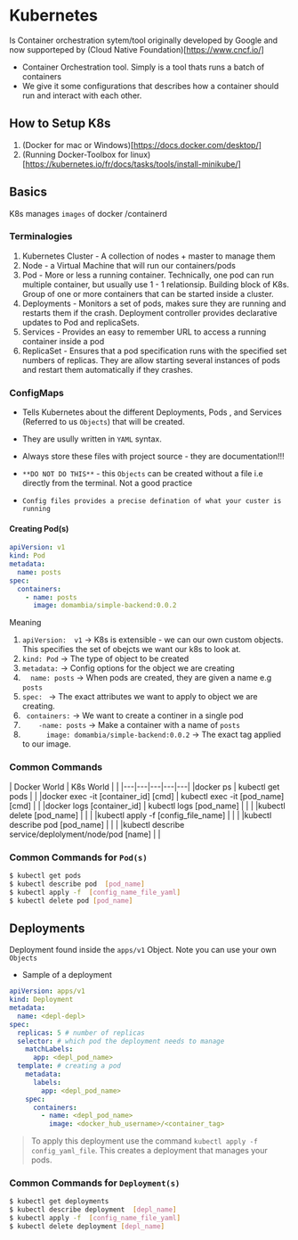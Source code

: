 # Kubernetes 

Is Container orchestration sytem/tool originally developed by Google and now supporteped by (Cloud Native Foundation)[https://www.cncf.io/]
-  Container Orchestration tool. Simply is a tool thats runs a batch of containers
-  We give it some configurations that describes how a container should run and interact with each other.
  
## How to Setup K8s

1. (Docker for mac or Windows)[https://docs.docker.com/desktop/] 
2. (Running Docker-Toolbox for linux)[https://kubernetes.io/fr/docs/tasks/tools/install-minikube/]

## Basics 

K8s manages `images` of docker /containerd

### Terminalogies
1.  Kubernetes Cluster  	 - A collection of nodes +  master to manage them
2.  Node					 - a Virtual Machine that will run our containers/pods
3.  Pod 					 - More or less a running container. Technically, one pod can run  multiple container, but usually use 1 - 1 relationsip. Building block of K8s. Group of one or more containers that can be started inside a cluster.
4.  Deployments 				 -  Monitors a set of pods, makes sure they are running and restarts them if the crash. Deployment controller provides declarative updates to Pod and replicaSets.
5.  Services  				 - Provides an easy to remember URL to access a running container inside a pod
6.  ReplicaSet 				 -  Ensures that a pod specification runs with the specified set numbers of replicas. They are allow starting several instances of pods and restart them automatically if they crashes.

### ConfigMaps

-  Tells Kubernetes about  the different Deployments, Pods , and Services (Referred to us `Objects`) that will be created.
-  They are usully written in `YAML` syntax.
-  Always store these files with project source - they are documentation!!!
-  `**DO NOT DO THIS**`  -  this `Objects` can be created without  a file i.e directly from the terminal. Not a good practice


- `Config files provides a precise defination of what your custer is running`
  

#### Creating Pod(s)

```yaml
apiVersion: v1
kind: Pod
metadata:
  name: posts
spec:
  containers:
    - name: posts
      image: domambia/simple-backend:0.0.2
```

Meaning
1. `apiVersion:  v1` 		-> K8s is extensible  -  we can our own custom objects. This specifies the set of obejcts we want our k8s to look at.
2. `kind: Pod` 				-> The type of object to be created
3. `metadata:` 				-> Config options for the object we are creating 
4. `  name: posts`			->  When pods are created, they are given a name e.g `posts`
5. `spec: `					-> The exact attributes we want to apply to object we are creating.
6. `  containers: `			-> We want to create a continer in a single pod
7. `    -name: posts`		-> Make a container with a name of `posts`
8. `      image: domambia/simple-backend:0.0.2` -> The exact tag applied to our image.


### Common Commands

| Docker World  |  K8s World |   |
|---|---|---|---|---|
|docker ps   | kubectl get pods  |   |
|docker exec -it [container_id] [cmd]  | kubectl exec -it [pod_name] [cmd]   |   |
|docker logs [container_id]   | kubectl logs [pod_name]  |   |
|   |kubectl delete [pod_name]   |   |
|   |kubectl apply -f [config_file_name]   |   |
|   |kubectl describe pod [pod_name]   |   |
|   |kubectl describe service/deplolyment/node/pod [name]  |  |


### Common Commands for `Pod(s)`

```bash
$ kubectl get pods
$ kubectl describe pod  [pod_name]
$ kubectl apply -f  [config_name_file_yaml]
$ kubectl delete pod [pod_name]
```


## Deployments
Deployment found inside the `apps/v1` Object. Note you can use your own `Objects`
- Sample of a deployment 

```yaml
apiVersion: apps/v1
kind: Deployment
metadata:
  name: <depl-depl>
spec:
  replicas: 5 # number of replicas
  selector: # which pod the deployment needs to manage
    matchLabels:
      app: <depl_pod_name>
  template: # creating a pod 
    metadata:
      labels:
        app: <depl_pod_name>
    spec:
      containers:
        - name: <depl_pod_name>
          image: <docker_hub_username>/<container_tag>
```

>  To apply this deployment use the command `kubectl apply -f config_yaml_file`.  This creates a deployment that manages your pods.

### Common Commands for `Deployment(s)`

```bash
$ kubectl get deployments
$ kubectl describe deployment  [depl_name]
$ kubectl apply -f  [config_name_file_yaml]
$ kubectl delete deployment [depl_name]
```